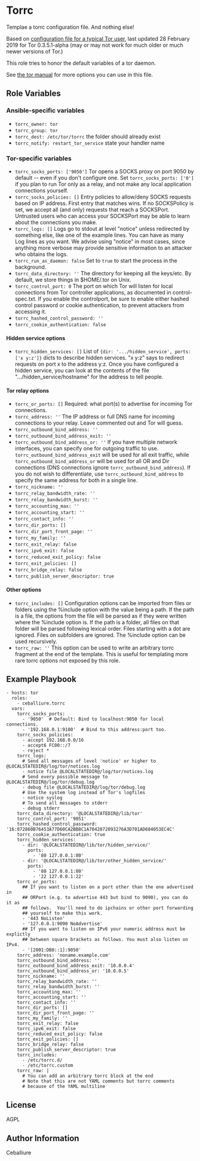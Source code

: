 Torrc
=========

Templae a torrc configuration file. And nothing else!

Based on [configuration file for a typical Tor user](https://FIXME), last updated 28 February 2019 for Tor 0.3.5.1-alpha (may or may not work for much older or much newer versions of Tor.)

This role tries to honor the default variables of a tor daemon.

See [the tor manual](https://www.torproject.org/docs/tor-manual.html) for more options you can use in this file.

Role Variables
--------------

### Ansible-specific variables

- `torrc_owner: tor`
- `torrc_group: tor`
- `torrc_dest: /etc/tor/torrc` the folder should already exist
- `torrc_notify: restart_tor_service` state your handler name

### Tor-specific variables

- `torrc_socks_ports: ['9050']` Tor opens a SOCKS proxy on port 9050 by default -- even if you don't configure one. Set `torrc_socks_ports: ['0']` if you plan to run Tor only as a relay, and not make any local application connections yourself.
- `torrc_socks_policies: []` Entry policies to allow/deny SOCKS requests based on IP address. First entry that matches wins. If no SOCKSPolicy is set, we accept all (and only) requests that reach a SOCKSPort. Untrusted users who can access your SOCKSPort may be able to learn about the connections you make.
- `torrc_logs: []` Logs go to stdout at level "notice" unless redirected by something else, like one of the example lines. You can have as many Log lines as you want.  We advise using "notice" in most cases, since anything more verbose may provide sensitive information to an attacker who obtains the logs.
- `torrc_run_as_daemon: false` Set to `true` to start the process in the background.
- `torrc_data_directory: ''` The directory for keeping all the keys/etc. By default, we store things in $HOME/.tor on Unix.
- `torrc_control_port: 0` The port on which Tor will listen for local connections from Tor controller applications, as documented in control-spec.txt. If you enable the controlport, be sure to enable either hashed control password or cookie authentication, to prevent attackers from accessing it.
- `torrc_hashed_control_password: ''`
- `torrc_cookie_authentication: false`
#### Hidden service options
- `torrc_hidden_services: []` List of `{dir: '.../hidden_service', ports: ['x y:z']}` dicts to describe hidden services. "x y:z" says to redirect requests on port x to the address y:z. Once you have configured a hidden service, you can look at the contents of the file ".../hidden_service/hostname" for the address to tell people.
#### Tor relay options
- `torrc_or_ports: []`
Required: what port(s) to advertise for incoming Tor connections.
- `torrc_address: ''`
The IP address or full DNS name for incoming connections to your
relay. Leave commented out and Tor will guess.
- `torrc_outbound_bind_address: ''`
- `torrc_outbound_bind_address_exit: ''`
- `torrc_outbound_bind_address_or: ''`
If you have multiple network interfaces, you can specify one for
outgoing traffic to use.
`torrc_outbound_bind_address_exit` will be used for all exit traffic, while
`torrc_outbound_bind_address_or` will be used for all OR and Dir connections
(DNS connections ignore `torrc_outbound_bind_address`).
If you do not wish to differentiate, use `torrc_outbound_bind_address` to
specify the same address for both in a single line.
- `torrc_nickname: ''`
- `torrc_relay_bandwidth_rate: ''`
- `torrc_relay_bandwidth_burst: ''`
- `torrc_accounting_max: ''`
- `torrc_accounting_start: ''`
- `torrc_contact_info: ''`
- `torrc_dir_ports: []`
- `torrc_dir_port_front_page: ''`
- `torrc_my_family: ''`
- `torrc_exit_relay: false`
- `torrc_ipv6_exit: false`
- `torrc_reduced_exit_policy: false`
- `torrc_exit_policies: []`
- `torrc_bridge_relay: false`
- `torrc_publish_server_descriptor: true`
#### Other options
- `torrc_includes: []`
Configuration options can be imported from files or folders using the %include
option with the value being a path. If the path is a file, the options from the
file will be parsed as if they were written where the %include option is. If
the path is a folder, all files on that folder will be parsed following lexical
order. Files starting with a dot are ignored. Files on subfolders are ignored.
The %include option can be used recursively.
- `torrc_raw: ''`
This option can be used to write an arbitrary torrc fragment at the end of the
template. This is useful for templating more rare torrc options not exposed
by this role.

Example Playbook
----------------

```
- hosts: tor
  roles:
    - ceballiure.torrc
  vars:
    torrc_socks_ports:
      - '9050'  # Default: Bind to localhost:9050 for local connections.
      - '192.168.0.1:9100'  # Bind to this address:port too.
    torrc_socks_policies:
      - accept 192.168.0.0/16
      - accept6 FC00::/7
      - reject *
    torrc_logs:
      # Send all messages of level 'notice' or higher to @LOCALSTATEDIR@/log/tor/notices.log
      - notice file @LOCALSTATEDIR@/log/tor/notices.log
      # Send every possible message to @LOCALSTATEDIR@/log/tor/debug.log
      - debug file @LOCALSTATEDIR@/log/tor/debug.log
      # Use the system log instead of Tor's logfiles
      - notice syslog
      # To send all messages to stderr
      - debug stderr
    torrc_data_directory: '@LOCALSTATEDIR@/lib/tor'
    torrc_control_port: '9051'
    torrc_hashed_control_password: '16:872860B76453A77D60CA2BB8C1A7042072093276A3D701AD684053EC4C'
    torrc_cookie_authentication: true
    torrc_hidden_services:
      - dir: '@LOCALSTATEDIR@/lib/tor/hidden_service/'
        ports:
          - '80 127.0.0.1:80'
      - dir: '@LOCALSTATEDIR@/lib/tor/other_hidden_service/'
        ports:
          - '80 127.0.0.1:80'
          - '22 127.0.0.1:22'
    torrc_or_ports:
      ## If you want to listen on a port other than the one advertised in
      ## ORPort (e.g. to advertise 443 but bind to 9090), you can do it as
      ## follows.  You'll need to do ipchains or other port forwarding
      ## yourself to make this work.
      - '443 NoListen'
      - '127.0.0.1:9090 NoAdvertise'
      ## If you want to listen on IPv6 your numeric address must be explictly
      ## between square brackets as follows. You must also listen on IPv4.
      - '[2001:DB8::1]:9050'
    torrc_address: 'noname.example.com'
    torrc_outbound_bind_address: ''
    torrc_outbound_bind_address_exit: '10.0.0.4'
    torrc_outbound_bind_address_or: '10.0.0.5'
    torrc_nickname: ''
    torrc_relay_bandwidth_rate: ''
    torrc_relay_bandwidth_burst: ''
    torrc_accounting_max: ''
    torrc_accounting_start: ''
    torrc_contact_info: ''
    torrc_dir_ports: []
    torrc_dir_port_front_page: ''
    torrc_my_family: ''
    torrc_exit_relay: false
    torrc_ipv6_exit: false
    torrc_reduced_exit_policy: false
    torrc_exit_policies: []
    torrc_bridge_relay: false
    torrc_publish_server_descriptor: true
    torrc_includes:
      - /etc/torrc.d/
      - /etc/torrc.custom
    torrc_raw: |
      # You can add an arbitrary torrc block at the end
      # Note that this are not YAML comments but torrc comments
      # because of the YAML multiline
```

License
-------

AGPL

Author Information
------------------

Ceballiure

